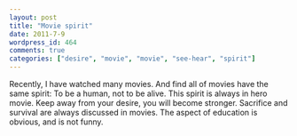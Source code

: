 ```yaml
---
layout: post
title: "Movie spirit"
date: 2011-7-9
wordpress_id: 464
comments: true
categories: ["desire", "movie", "movie", "see-hear", "spirit"]
---
```

<meta name="_edit_last" content="1" />
<meta name="_su_description" content="movie,spirit,desire" />
<meta name="_su_keywords" content="movie,spirit,desire" />
<meta name="_su_rich_snippet_type" content="none" />
<meta name="_su_title" content="movie,spirit,desire" />
<meta name="views" content="197" />
<meta name="_wp_old_slug" content="movie-sprite" />
Recently, I have watched many movies. And find all of movies have the same spirit: To be a human, not to be alive. This spirit is always in hero movie. Keep away from your desire, you will become stronger. Sacrifice and survival are always discussed in movies. The aspect of education is obvious, and is not funny.
